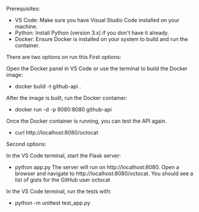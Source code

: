 Prerequisites:
- VS Code: Make sure you have Visual Studio Code installed on your machine.
- Python: Install Python (version 3.x) if you don't have it already.
- Docker: Ensure Docker is installed on your system to build and run the container.

There are two options on run this
First options: 

Open the Docker panel in VS Code or use the terminal to build the Docker image:
- docker build -t github-api .

After the image is built, run the Docker container:
- docker run -d -p 8080:8080 github-api

Once the Docker container is running, you can test the API again.
- curl http://localhost:8080/octocat


Second options:

In the VS Code terminal, start the Flask server:
- python app.py
The server will run on http://localhost:8080.
Open a browser and navigate to http://localhost:8080/octocat. You should see a list of gists for the GitHub user octocat

In the VS Code terminal, run the tests with:
- python -m unittest test_app.py

